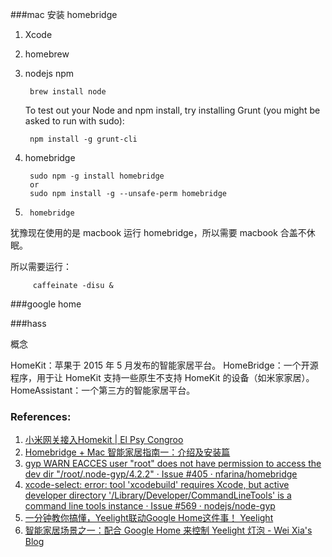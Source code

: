 ###mac 安装 homebridge

1. Xcode
2. homebrew
3. nodejs npm
 
        brew install node
    
    To test out your Node and npm install, try installing Grunt (you might be asked to run with sudo):

        npm install -g grunt-cli
4. homebridge
 
        sudo npm -g install homebridge
        or
        sudo npm install -g --unsafe-perm homebridge

5. 
        homebridge




犹豫现在使用的是 macbook 运行 homebridge，所以需要 macbook 合盖不休眠。

所以需要运行：
        
         caffeinate -disu &



###google home


###hass

 概念

HomeKit：苹果于 2015 年 5 月发布的智能家居平台。
HomeBridge：一个开源程序，用于让 HomeKit 支持一些原生不支持 HomeKit 的设备（如米家家居）。
HomeAssistant：一个第三方的智能家居平台。



### References:
1. [小米网关接入Homekit | El Psy Congroo](http://blog.yongbin.me/2017/03/14/homebridge/)
2. [Homebridge + Mac 智能家居指南一：介绍及安装篇](https://zhuanlan.zhihu.com/p/26484470)
3. [gyp WARN EACCES user "root" does not have permission to access the dev dir "/root/.node-gyp/4.2.2" · Issue #405 · nfarina/homebridge](https://github.com/nfarina/homebridge/issues/405)
4. [xcode-select: error: tool 'xcodebuild' requires Xcode, but active developer directory '/Library/Developer/CommandLineTools' is a command line tools instance · Issue #569 · nodejs/node-gyp](https://github.com/nodejs/node-gyp/issues/569)
5. [一分钟教你搞懂，Yeelight联动Google Home这件事！ Yeelight](https://www.yeelight.com/zh_CN/blog/62)
6. [智能家居场景之一：配合 Google Home 来控制 Yeelight 灯泡 - Wei Xia's Blog](http://weixia.info/2018/01/02/yeelight-with-google-home/)
